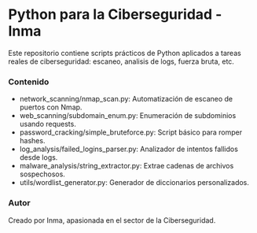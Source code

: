 # Python para la Ciberseguridad - Inma

Este repositorio contiene scripts
prácticos de Python aplicados a tareas
reales de ciberseguridad: escaneo,
analisis de logs, fuerza bruta, etc.

### Contenido

- network_scanning/nmap_scan.py:
Automatización de escaneo de puertos con Nmap.
- web_scanning/subdomain_enum.py:
Enumeración de subdominios usando requests.
- password_cracking/simple_bruteforce.py:
Script básico para romper hashes.
- log_analysis/failed_logins_parser.py: 
Analizador de intentos fallidos desde logs.
- malware_analysis/string_extractor.py:
Extrae cadenas de archivos sospechosos.
- utils/wordlist_generator.py:
Generador de diccionarios personalizados.

### Autor

Creado por Inma, apasionada en el sector de la Ciberseguridad.

